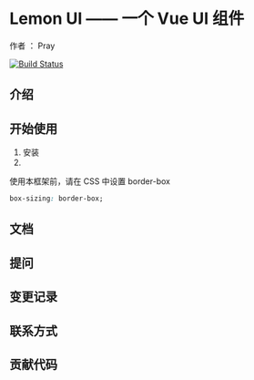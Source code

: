 # Lemon UI —— 一个 Vue UI 组件

作者 ： Pray

[![Build Status](https://travis-ci.org/wuwenbang/lemon-ui.svg?branch=master)](https://travis-ci.org/wuwenbang/lemon-ui)

## 介绍

## 开始使用

1. 安装
2. 
使用本框架前，请在 CSS 中设置 border-box
```css
box-sizing: border-box;
```

## 文档

## 提问

## 变更记录

## 联系方式

## 贡献代码


